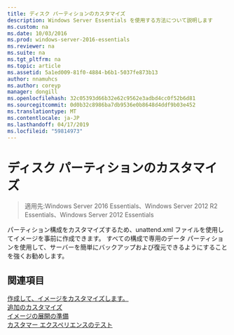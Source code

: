 ```yaml
---
title: ディスク パーティションのカスタマイズ
description: Windows Server Essentials を使用する方法について説明します
ms.custom: na
ms.date: 10/03/2016
ms.prod: windows-server-2016-essentials
ms.reviewer: na
ms.suite: na
ms.tgt_pltfrm: na
ms.topic: article
ms.assetid: 5a1ed009-81f0-4884-b6b1-5037fe873b13
author: nnamuhcs
ms.author: coreyp
manager: dongill
ms.openlocfilehash: 32c05393d66b32e62c9562e3adbd4cc0f52b6d81
ms.sourcegitcommit: 0d0b32c8986ba7db9536e0b8648d4ddf9b03e452
ms.translationtype: MT
ms.contentlocale: ja-JP
ms.lasthandoff: 04/17/2019
ms.locfileid: "59814973"
---
```

# <a name="customize-disk-partitions"></a>ディスク パーティションのカスタマイズ

>適用先:Windows Server 2016 Essentials、Windows Server 2012 R2 Essentials、Windows Server 2012 Essentials

パーティション構成をカスタマイズするため、unattend.xml ファイルを使用してイメージを事前に作成できます。 すべての構成で専用のデータ パーティションを使用して、サーバーを簡単にバックアップおよび復元できるようにすることを強くお勧めします。  
  
## <a name="see-also"></a>関連項目  
 [作成して、イメージをカスタマイズします。](Creating-and-Customizing-the-Image.md)   
 [追加のカスタマイズ](Additional-Customizations.md)   
 [イメージの展開の準備](Preparing-the-Image-for-Deployment.md)   
 [カスタマー エクスペリエンスのテスト](Testing-the-Customer-Experience.md)
